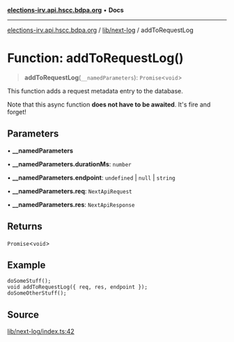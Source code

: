 [**elections-irv.api.hscc.bdpa.org**](../../../README.md) • **Docs**

***

[elections-irv.api.hscc.bdpa.org](../../../README.md) / [lib/next-log](../README.md) / addToRequestLog

# Function: addToRequestLog()

> **addToRequestLog**(`__namedParameters`): `Promise`\<`void`\>

This function adds a request metadata entry to the database.

Note that this async function **does not have to be awaited**. It's fire and
forget!

## Parameters

• **\_\_namedParameters**

• **\_\_namedParameters.durationMs**: `number`

• **\_\_namedParameters.endpoint**: `undefined` \| `null` \| `string`

• **\_\_namedParameters.req**: `NextApiRequest`

• **\_\_namedParameters.res**: `NextApiResponse`

## Returns

`Promise`\<`void`\>

## Example

```
doSomeStuff();
void addToRequestLog({ req, res, endpoint });
doSomeOtherStuff();
```

## Source

[lib/next-log/index.ts:42](https://github.com/Xunnamius/elections_irv.api.hscc.bdpa.org/blob/c917ea60595d63d322e4038beb12d08f7d64cdd2/lib/next-log/index.ts#L42)
